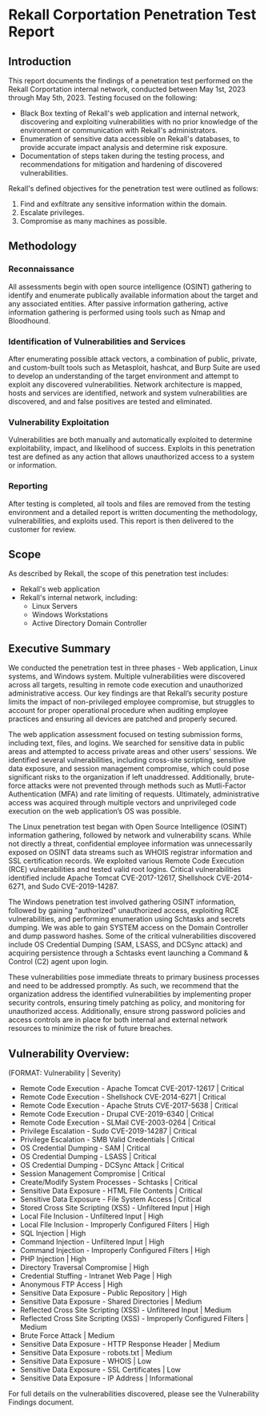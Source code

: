 # Rekall Corportation Penetration Test Report

## Introduction

This report documents the findings of a penetration test performed on the Rekall Corportation internal network, conducted between May 1st, 2023 through May 5th, 2023. Testing focused on the following:

* Black Box texting of Rekall's web application and internal network, discovering and exploiting vulnerabilities with no prior knowledge of the environment or communication with Rekall's administrators.
* Enumeration of sensitive data accessible on Rekall's databases, to provide accurate impact analysis and determine risk exposure.
* Documentation of steps taken during the testing process, and recommendations for mitigation and hardening of discovered vulnerabilities.

Rekall's defined objectives for the penetration test were outlined as follows:

1. Find and exfiltrate any sensitive information within the domain.
2. Escalate privileges.
3. Compromise as many machines as possible.


## Methodology

### Reconnaissance

All assessments begin with open source intelligence (OSINT) gathering to identify and enumerate publically available information about the target and any associated entities. After passive information gathering, active information gathering is performed using tools such as Nmap and Bloodhound.

### Identification of Vulnerabilities and Services

After enumerating possible attack vectors, a combination of public, private, and custom-built tools such as Metasploit, hashcat, and Burp Suite are used to develop an understanding of the target environment and attempt to exploit any discovered vulnerabilities. Network architecture is mapped, hosts and services are identified, network and system vulnerabilities are discovered, and and false positives are tested and eliminated.

### Vulnerability Exploitation

Vulnerabilities are both manually and automatically exploited to determine exploitability, impact, and likelihood of success. Exploits in this penetration test are defined as any action that allows unauthorized access to a system or information.

### Reporting

After testing is completed, all tools and files are removed from the testing environment and a detailed report is written documenting the methodology, vulnerabilities, and exploits used. This report is then delivered to the customer for review.

## Scope

As described by Rekall, the scope of this penetration test includes:

* Rekall's web application
* Rekall's internal network, including:
    * Linux Servers
    * Windows Workstations
    * Active Directory Domain Controller

## Executive Summary

We conducted the penetration test in three phases - Web application, Linux systems, and Windows system. Multiple vulnerabilities were discovered across all targets, resulting in remote code execution and unauthorized administrative access. Our key findings are that Rekall’s security posture limits the impact of non-privileged employee compromise, but struggles to account for proper operational procedure when auditing employee practices and ensuring all devices are patched and properly secured.

The web application assessment focused on testing submission forms, including text, files, and logins. We searched for sensitive data in public areas and attempted to access private areas and other users' sessions. We identified several vulnerabilities, including cross-site scripting, sensitive data exposure, and session management compromise, which could pose significant risks to the organization if left unaddressed. Additionally, brute-force attacks were not prevented through methods such as Mutli-Factor Authentication (MFA) and rate limiting of requests. Ultimately, administrative access was acquired through multiple vectors and unprivileged code execution on the web application’s OS was possible.

The Linux penetration test began with Open Source Intelligence (OSINT) information gathering, followed by network and vulnerability scans. While not directly a threat, confidential employee information was unnecessarily exposed on OSINT data streams such as WHOIS registrar information and SSL certification records. We exploited various Remote Code Execution (RCE) vulnerabilities and tested valid root logins. Critical vulnerabilities identified include Apache Tomcat CVE-2017-12617, Shellshock CVE-2014-6271, and Sudo CVE-2019-14287. 

The Windows penetration test involved gathering OSINT information, followed by gaining "authorized" unauthorized access, exploiting RCE vulnerabilities, and performing enumeration using Schtasks and secrets dumping. We was able to gain SYSTEM access on the Domain Controller and dump password hashes. Some of the critical vulnerabilities discovered include OS Credential Dumping (SAM, LSASS, and DCSync attack) and acquiring persistence through a Schtasks event launching a Command & Control (C2) agent upon login. 

These vulnerabilities pose immediate threats to primary business processes and need to be addressed promptly. As such, we recommend that the organization address the identified vulnerabilities by implementing proper security controls, ensuring timely patching as policy, and monitoring for unauthorized access. Additionally, ensure strong password policies and access controls are in place for both internal and external network resources to minimize the risk of future breaches.

## Vulnerability Overview:

(FORMAT: Vulnerability | Severity)

* Remote Code Execution - Apache Tomcat CVE-2017-12617 | Critical
* Remote Code Execution - Shellshock CVE-2014-6271 | Critical
* Remote Code Execution -  Apache Struts CVE-2017-5638 | Critical
* Remote Code Execution -  Drupal CVE-2019-6340 | Critical
* Remote Code Execution - SLMail CVE-2003-0264 | Critical
* Privilege Escalation - Sudo CVE-2019-14287 | Critical
* Privilege Escalation - SMB Valid Credentials | Critical
* OS Credential Dumping - SAM | Critical
* OS Credential Dumping - LSASS | Critical
* OS Credential Dumping - DCSync Attack | Critical
* Session Management Compromise | Critical
* Create/Modify System Processes - Schtasks | Critical
* Sensitive Data Exposure - HTML File Contents | Critical
* Sensitive Data Exposure - File System Access | Critical
* Stored Cross Site Scripting (XSS) - Unfiltered Input | High
* Local File Inclusion - Unfiltered Input | High
* Local FIle Inclusion - Improperly Configured Filters | High
* SQL Injection | High
* Command Injection - Unfiltered Input | High
* Command Injection - Improperly Configured Filters | High
* PHP Injection | High
* Directory Traversal Compromise | High
* Credential Stuffing - Intranet Web Page | High
* Anonymous FTP Access | High
* Sensitive Data Exposure - Public Repository | High
* Sensitive Data Exposure - Shared Directories | Medium
* Reflected Cross Site Scripting (XSS) - Unfiltered Input | Medium
* Reflected Cross Site Scripting (XSS) - Improperly Configured Filters | Medium
* Brute Force Attack | Medium
* Sensitive Data Exposure - HTTP Response Header | Medium
* Sensitive Data Exposure - robots.txt | Medium
* Sensitive Data Exposure - WHOIS | Low
* Sensitive Data Exposure - SSL Certificates | Low
* Sensitive Data Exposure - IP Address | Informational

For full details on the vulnerabilities discovered, please see the Vulnerability Findings document.